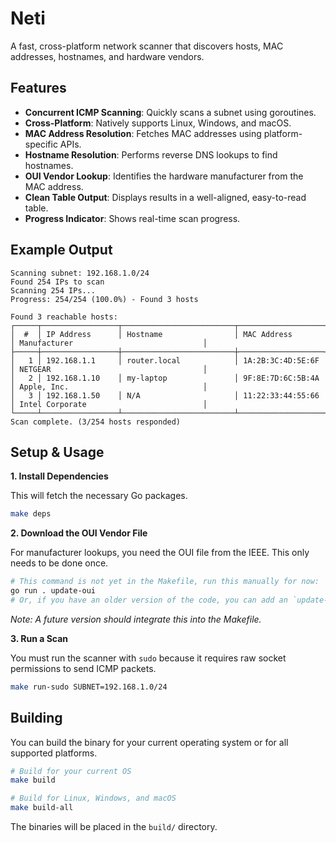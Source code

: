 # Neti

A fast, cross-platform network scanner that discovers hosts, MAC addresses, hostnames, and hardware vendors.

## Features

- **Concurrent ICMP Scanning**: Quickly scans a subnet using goroutines.
- **Cross-Platform**: Natively supports Linux, Windows, and macOS.
- **MAC Address Resolution**: Fetches MAC addresses using platform-specific APIs.
- **Hostname Resolution**: Performs reverse DNS lookups to find hostnames.
- **OUI Vendor Lookup**: Identifies the hardware manufacturer from the MAC address.
- **Clean Table Output**: Displays results in a well-aligned, easy-to-read table.
- **Progress Indicator**: Shows real-time scan progress.

## Example Output

```
Scanning subnet: 192.168.1.0/24
Found 254 IPs to scan
Scanning 254 IPs...
Progress: 254/254 (100.0%) - Found 3 hosts

Found 3 reachable hosts:
┌─────┬─────────────────┬─────────────────────────┬───────────────────┬──────────────────────────────────────────┐
│  #  │ IP Address      │ Hostname                │ MAC Address       │ Manufacturer                             │
├─────┼─────────────────┼─────────────────────────┼───────────────────┼──────────────────────────────────────────┤
│   1 │ 192.168.1.1     │ router.local            │ 1A:2B:3C:4D:5E:6F │ NETGEAR                                  │
│   2 │ 192.168.1.10    │ my-laptop               │ 9F:8E:7D:6C:5B:4A │ Apple, Inc.                              │
│   3 │ 192.168.1.50    │ N/A                     │ 11:22:33:44:55:66 │ Intel Corporate                          │
└─────┴─────────────────┴─────────────────────────┴───────────────────┴──────────────────────────────────────────┘
Scan complete. (3/254 hosts responded)
```

## Setup & Usage

**1. Install Dependencies**

This will fetch the necessary Go packages.

```bash
make deps
```

**2. Download the OUI Vendor File**

For manufacturer lookups, you need the OUI file from the IEEE. This only needs to be done once.

```bash
# This command is not yet in the Makefile, run this manually for now:
go run . update-oui 
# Or, if you have an older version of the code, you can add an `update-oui` command to your Makefile.
```
*Note: A future version should integrate this into the Makefile.*

**3. Run a Scan**

You must run the scanner with `sudo` because it requires raw socket permissions to send ICMP packets.

```bash
make run-sudo SUBNET=192.168.1.0/24
```

## Building

You can build the binary for your current operating system or for all supported platforms.

```bash
# Build for your current OS
make build

# Build for Linux, Windows, and macOS
make build-all
```
The binaries will be placed in the `build/` directory.
